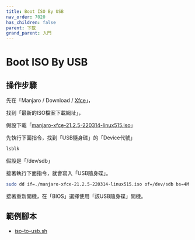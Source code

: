 ```yaml
---
title: Boot ISO By USB
nav_order: 7020
has_children: false
parent: 下載
grand_parent: 入門
---
```



# Boot ISO By USB


## 操作步驟

先在「Manjaro / Download / [Xfce](https://manjaro.org/downloads/official/xfce/)」，

找到「最新的ISO檔案下載網址」，

假設下載「[manjaro-xfce-21.2.5-220314-linux515.iso](https://download.manjaro.org/xfce/21.2.5/manjaro-xfce-21.2.5-220314-linux515.iso)」

先執行下面指令，找到「USB隨身碟」的「Device代號」

``` sh
lsblk
```

假設是「/dev/sdb」

接著執行下面指令，就會寫入「USB隨身碟」。

``` sh
sudo dd if=./manjaro-xfce-21.2.5-220314-linux515.iso of=/dev/sdb bs=4M status=progress oflag=sync
```

接著重新開機，在「BIOS」選擇使用「該USB隨身碟」開機。

## 範例腳本

* [iso-to-usb.sh](https://github.com/samwhelp/note-about-grub/blob/gh-pages/_demo/prototype/boot_iso/demo_41_custom/Manjaro/latest/iso/iso-to-usb.sh)
